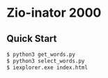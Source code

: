 # Zio-inator 2000

## Quick Start

```sh
$ python3 get_words.py
$ python3 select_words.py
$ iexplorer.exe index.html
``` 